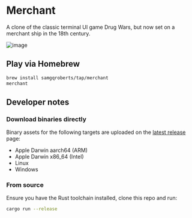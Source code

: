 # Merchant

A clone of the classic terminal UI game Drug Wars, but now set on a merchant ship in the 18th century.

![image](https://github.com/user-attachments/assets/79e77491-9485-4939-aadb-315563fa2cd2)

## Play via Homebrew

```sh
brew install samgqroberts/tap/merchant
merchant
```

## Developer notes

### Download binaries directly

Binary assets for the following targets are uploaded on the [latest release](https://github.com/samgqroberts/merchant/releases/latest) page:
* Apple Darwin aarch64 (ARM)
* Apple Darwin x86_64 (Intel)
* Linux
* Windows

### From source

Ensure you have the Rust toolchain installed, clone this repo and run:

```sh
cargo run --release
```
